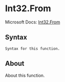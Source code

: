 ---
---

# Int32.From

Microsoft Docs: [Int32.From](https://docs.microsoft.com/en-us/powerquery-m/int32-from)

## Syntax

```powerquery-m
Syntax for this function.
```

## About

About this function.

